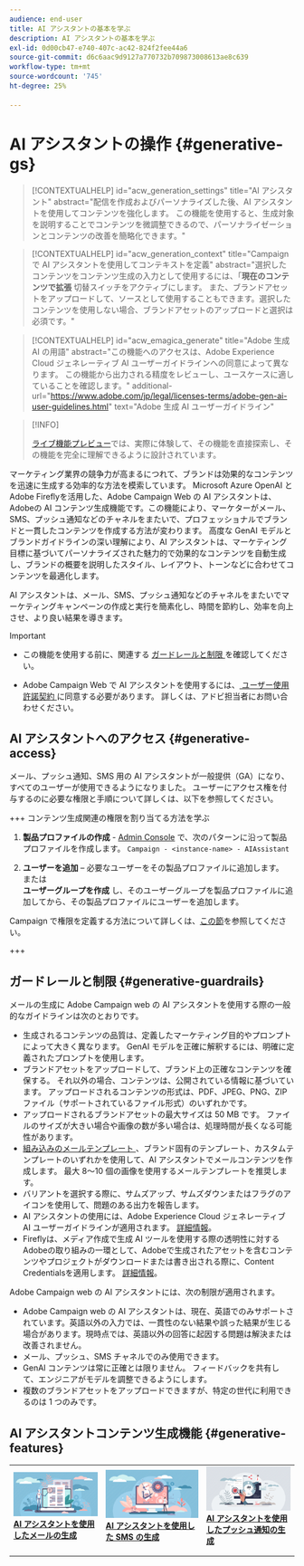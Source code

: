 ```yaml
---
audience: end-user
title: AI アシスタントの基本を学ぶ
description: AI アシスタントの基本を学ぶ
exl-id: 0d00cb47-e740-407c-ac42-824f2fee44a6
source-git-commit: d6c6aac9d9127a770732b709873008613ae8c639
workflow-type: tm+mt
source-wordcount: '745'
ht-degree: 25%

---
```


# AI アシスタントの操作 {#generative-gs}

>[!CONTEXTUALHELP]
>id="acw_generation_settings"
>title="AI アシスタント"
>abstract="配信を作成およびパーソナライズした後、AI アシスタントを使用してコンテンツを強化します。 この機能を使用すると、生成対象を説明することでコンテンツを微調整できるので、パーソナライゼーションとコンテンツの改善を簡略化できます。"

>[!CONTEXTUALHELP]
>id="acw_generation_context"
>title="Campaign で AI アシスタントを使用してコンテキストを定義"
>abstract="選択したコンテンツをコンテンツ生成の入力として使用するには、「**現在のコンテンツで拡張** 切替スイッチをアクティブにします。 また、ブランドアセットをアップロードして、ソースとして使用することもできます。選択したコンテンツを使用しない場合、ブランドアセットのアップロードと選択は必須です。"

>[!CONTEXTUALHELP]
>id="acw_emagica_generate"
>title="Adobe 生成 AI の用語"
>abstract="この機能へのアクセスは、Adobe Experience Cloud ジェネレーティブ AI ユーザーガイドラインへの同意によって異なります。 この機能から出力される精度をレビューし、ユースケースに適していることを確認します。"
>additional-url="https://www.adobe.com/jp/legal/licenses-terms/adobe-gen-ai-user-guidelines.html" text="Adobe 生成 AI ユーザーガイドライン"

>[!INFO]
>
>[ライブ機能プレビュー](https://experienceleague.adobe.com/ja/apps/journey-optimizer/ai-assistant-content-accelerator)では、実際に体験して、その機能を直接探索し、その機能を完全に理解できるように設計されています。

マーケティング業界の競争力が高まるにつれて、ブランドは効果的なコンテンツを迅速に生成する効率的な方法を模索しています。 Microsoft Azure OpenAI とAdobe Fireflyを活用した、Adobe Campaign Web の AI アシスタントは、Adobeの AI コンテンツ生成機能です。この機能により、マーケターがメール、SMS、プッシュ通知などのチャネルをまたいで、プロフェッショナルでブランドと一貫したコンテンツを作成する方法が変わります。 高度な GenAI モデルとブランドガイドラインの深い理解により、AI アシスタントは、マーケティング目標に基づいてパーソナライズされた魅力的で効果的なコンテンツを自動生成し、ブランドの概要を説明したスタイル、レイアウト、トーンなどに合わせてコンテンツを最適化します。

AI アシスタントは、メール、SMS、プッシュ通知などのチャネルをまたいでマーケティングキャンペーンの作成と実行を簡素化し、時間を節約し、効率を向上させ、より良い結果を導きます。

>[!IMPORTANT]
>
>* この機能を使用する前に、関連する [ ガードレールと制限 ](#generative-guardrails) を確認してください。
>
>* Adobe Campaign Web で AI アシスタントを使用するには、[ ユーザー使用許諾契約 ](https://www.adobe.com/jp/legal/licenses-terms/adobe-dx-gen-ai-user-guidelines.html) に同意する必要があります。 詳しくは、アドビ担当者にお問い合わせください。

## AI アシスタントへのアクセス {#generative-access}

メール、プッシュ通知、SMS 用の AI アシスタントが一般提供（GA）になり、すべてのユーザーが使用できるようになりました。 ユーザーにアクセス権を付与するのに必要な権限と手順について詳しくは、以下を参照してください。

+++ コンテンツ生成関連の権限を割り当てる方法を学ぶ

1. **製品プロファイルの作成** - [Admin Console](https://stage.adminconsole.adobe.com/) で、次のパターンに沿って製品プロファイルを作成します。
   `Campaign - <instance-name> - AIAssistant`

1. **ユーザーを追加** – 必要なユーザーをその製品プロファイルに追加します。\
   または\
   **ユーザーグループを作成** し、そのユーザーグループを製品プロファイルに追加してから、その製品プロファイルにユーザーを追加します。

Campaign で権限を定義する方法について詳しくは、[この節](../get-started/permissions.md)を参照してください。

+++

## ガードレールと制限 {#generative-guardrails}

メールの生成に Adobe Campaign web の AI アシスタントを使用する際の一般的なガイドラインは次のとおりです。

* 生成されるコンテンツの品質は、定義したマーケティング目的やプロンプトによって大きく異なります。 GenAI モデルを正確に解釈するには、明確に定義されたプロンプトを使用します。
* ブランドアセットをアップロードして、ブランド上の正確なコンテンツを確保する。 それ以外の場合、コンテンツは、公開されている情報に基づいています。 アップロードされるコンテンツの形式は、PDF、JPEG、PNG、ZIP ファイル（サポートされているファイル形式）のいずれかです。
* アップロードされるブランドアセットの最大サイズは 50 MB です。 ファイルのサイズが大きい場合や画像の数が多い場合は、処理時間が長くなる可能性があります。
* [ 組み込みのメールテンプレート ](../email/create-email-templates.md)、ブランド固有のテンプレート、カスタムテンプレートのいずれかを使用して、AI アシスタントでメールコンテンツを作成します。 最大 8～10 個の画像を使用するメールテンプレートを推奨します。
* バリアントを選択する際に、サムズアップ、サムズダウンまたはフラグのアイコンを使用して、問題のある出力を報告します。
* AI アシスタントの使用には、Adobe Experience Cloud ジェネレーティブ AI ユーザーガイドラインが適用されます。 [詳細情報](https://www.adobe.com/jp/legal/licenses-terms/adobe-dx-gen-ai-user-guidelines.html)。
* Fireflyは、メディア作成で生成 AI ツールを使用する際の透明性に対するAdobeの取り組みの一環として、Adobeで生成されたアセットを含むコンテンツやプロジェクトがダウンロードまたは書き出される際に、Content Credentialsを適用します。 [詳細情報](https://helpx.adobe.com/jp/firefly/using/content-credentials.html)。

Adobe Campaign web の AI アシスタントには、次の制限が適用されます。

* Adobe Campaign web の AI アシスタントは、現在、英語でのみサポートされています。英語以外の入力では、一貫性のない結果や誤った結果が生じる場合があります。現時点では、英語以外の回答に起因する問題は解決または改善されません。
* メール、プッシュ、SMS チャネルでのみ使用できます。
* GenAI コンテンツは常に正確とは限りません。 フィードバックを共有して、エンジニアがモデルを調整できるようにします。
* 複数のブランドアセットをアップロードできますが、特定の世代に利用できるのは 1 つのみです。

## AI アシスタントコンテンツ生成機能 {#generative-features}

<table style="table-layout:fixed"><tr style="border: 0;">
<td>
<a href="generative-content.md">
<img alt="[AI アシスタントによるメール生成 ]" src="assets/do-not-localize/text-genai.jpeg">
</a>
<div>
<a href="generative-content.md"><strong>AI アシスタントを使用したメールの生成</strong></a>
</div>
<p>
</td>
<td>
<a href="generative-sms.md">
<img alt="[AI アシスタントによる SMS 生成 ]" src="assets/do-not-localize/image-genai.jpeg">
</a>
<div><a href="generative-sms.md"><strong>AI アシスタントを使用した SMS の生成</strong>
</div>
<p>
</td>
<td>
<a href="generative-push.md">
<img alt="[AI アシスタントによるプッシュ通知の生成 ]" src="assets/do-not-localize/email-genai.jpeg">
</a>
<div>
<a href="generative-push.md"><strong>AI アシスタントを使用したプッシュ通知の生成</strong></a>
</div>
<p></td>
</tr></table>